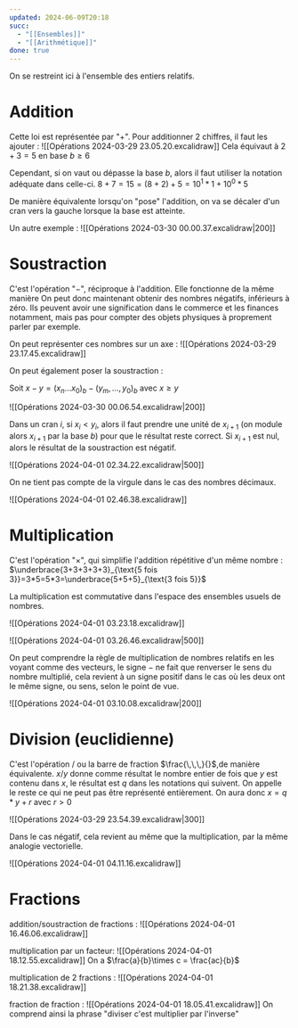 ```yaml
---
updated: 2024-06-09T20:18
succ:
  - "[[Ensembles]]"
  - "[[Arithmétique]]"
done: true
---
```


On se restreint ici à l'ensemble des entiers relatifs.
# Addition
Cette loi est représentée par "$+$". Pour additionner $2$ chiffres, il faut les ajouter :
![[Opérations 2024-03-29 23.05.20.excalidraw]]
Cela équivaut à $2+3=5$ en base $b \geq 6$

Cependant, si on vaut ou dépasse la base $b$, alors il faut utiliser la notation adéquate dans celle-ci.
$8+7=15=(8+2)+5=10^1*1+10^0*5$

De manière équivalente lorsqu'on "pose" l'addition, on va se décaler d'un cran vers la gauche lorsque la base est atteinte.

Un autre exemple :
![[Opérations 2024-03-30 00.00.37.excalidraw|200]]

# Soustraction
C'est l'opération "$-$", réciproque à l'addition. Elle fonctionne de la même manière
On peut donc maintenant obtenir des nombres négatifs, inférieurs à zéro.
Ils peuvent avoir une signification dans le commerce et les finances notamment, mais pas pour compter des objets physiques à proprement parler par exemple.

On peut représenter ces nombres sur un axe :
![[Opérations 2024-03-29 23.17.45.excalidraw]]

On peut également poser la soustraction :

Soit $x-y=(x_n\dots x_0)_b - (y_m,\dots, y_0)_b$ avec $x \geq y$

![[Opérations 2024-03-30 00.06.54.excalidraw|200]]

Dans un cran $i$, si $x_i < y_i$, alors il faut prendre une unité de $x_{i+1}$ (on module alors $x_{i+1}$ par la base $b$) pour que le résultat reste correct. Si $x_{i+1}$ est nul, alors le résultat de la soustraction est négatif.

![[Opérations 2024-04-01 02.34.22.excalidraw|500]]

On ne tient pas compte de la virgule dans le cas des nombres décimaux.

![[Opérations 2024-04-01 02.46.38.excalidraw]]
# Multiplication
C'est l'opération "$\times$", qui simplifie l'addition répétitive d'un même nombre :
$\underbrace{3+3+3+3+3}_{\text{5 fois 3}}=3*5=5*3=\underbrace{5+5+5}_{\text{3 fois 5}}$

La multiplication est commutative dans l'espace des ensembles usuels de nombres.

![[Opérations 2024-04-01 03.23.18.excalidraw]]

![[Opérations 2024-04-01 03.26.46.excalidraw|500]]

On peut comprendre la règle de multiplication de nombres relatifs en les voyant comme des vecteurs, le signe $-$ ne fait que renverser le sens du nombre multiplié, cela revient à un signe positif dans le cas où les deux ont le même signe, ou sens, selon le point de vue.

![[Opérations 2024-04-01 03.10.08.excalidraw|200]]
# Division (euclidienne)
C'est l'opération $/$ ou la barre de fraction $\frac{\,\,\,}{}$,de manière équivalente.
$x/y$ donne comme résultat le nombre entier de fois que $y$ est contenu dans $x$, le résultat est $q$ dans les notations qui suivent.
On appelle le reste ce qui ne peut pas être représenté entièrement.
On aura donc $x=q*y+r$ avec $r>0$

![[Opérations 2024-03-29 23.54.39.excalidraw|300]]

Dans le cas négatif, cela revient au même que la multiplication, par la même analogie vectorielle.

![[Opérations 2024-04-01 04.11.16.excalidraw]]

# Fractions
addition/soustraction de fractions :
![[Opérations 2024-04-01 16.46.06.excalidraw]]

multiplication par un facteur:
![[Opérations 2024-04-01 18.12.55.excalidraw]]
On a $\frac{a}{b}\times c = \frac{ac}{b}$

multiplication de 2 fractions :
![[Opérations 2024-04-01 18.21.38.excalidraw]]

fraction de fraction :
![[Opérations 2024-04-01 18.05.41.excalidraw]]
On comprend ainsi la phrase "diviser c'est multiplier par l'inverse"